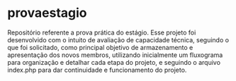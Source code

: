 # provaestagio
Repositório referente a prova prática do estágio.
Esse projeto foi desenvolvido com o intuito de avaliação de 
capacidade técnica, seguindo o que foi solicitado, 
como principal objetivo de armazenamento e apresentação 
dos novos membros, utilizando inicialmente um fluxograma 
para organização e detalhar cada etapa do projeto, e seguindo o
arquivo index.php para dar continuidade e funcionamento do projeto.
